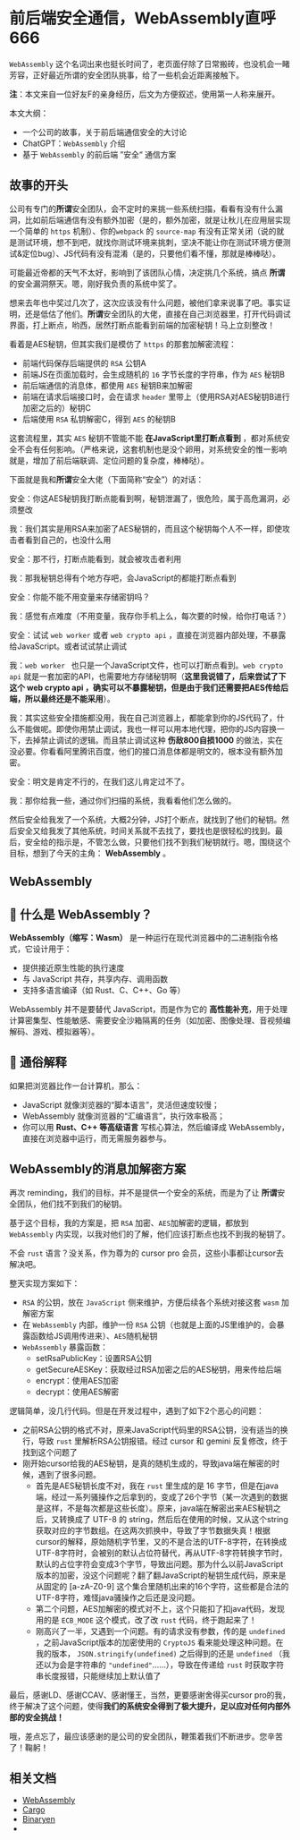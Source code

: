 # 前后端安全通信，WebAssembly直呼666



`WebAssembly`  这个名词出来也挺长时间了，老页面仔除了日常搬砖，也没机会一睹芳容，正好最近所谓的安全团队挑事，给了一些机会近距离接触下。



**注**：本文来自一位好友F的亲身经历，后文为方便叙述，使用第一人称来展开。



本文大纲：

* 一个公司的故事，关于前后端通信安全的大讨论
* ChatGPT：`WebAssembly` 介绍
* 基于 `WebAssembly` 的前后端 ”安全“ 通信方案



## 故事的开头



公司有专门的**所谓**安全团队，会不定时的来挑一些系统扫描，看看有没有什么漏洞，比如前后端通信有没有额外加密（是的，额外加密，就是让秋儿在应用层实现一个简单的 `https` 机制）、你的`webpack` 的 `source-map` 有没有正常关闭（说的就是测试环境，想不到吧，就找你测试环境来挑刺，坚决不能让你在测试环境方便测试&定位bug）、JS代码有没有混淆（是的，只要他们看不懂，那就是棒棒哒）。

可能最近帝都的天气不太好，影响到了该团队心情，决定挑几个系统，搞点 **所谓** 的安全漏洞祭天。嗯，刚好我负责的系统中奖了。

想来去年也中奖过几次了，这次应该没有什么问题，被他们拿来说事了吧。事实证明，还是低估了他们。**所谓**安全团队的大佬，直接在自己浏览器里，打开代码调试界面，打上断点，哟西，居然打断点能看到前端的加密秘钥！马上立刻整改！

看着是AES秘钥，但其实我们是模仿了 `https` 的那套加解密流程：

* 前端代码保存后端提供的 `RSA` 公钥A
* 前端JS在页面加载时，会生成随机的 `16` 字节长度的字符串，作为 `AES` 秘钥B
* 前后端通信的消息体，都使用 `AES` 秘钥B来加解密
* 前端在请求后端接口时，会在请求 `header` 里带上（使用RSA对AES秘钥B进行加密之后的）秘钥C
* 后端使用 `RSA` 私钥解密C，得到 `AES` 的秘钥B



这套流程里，其实 `AES` 秘钥不管能不能 **在JavaScript里打断点看到** ，都对系统安全不会有任何影响。（严格来说，这套机制也是没个卵用，对系统安全的惟一影响就是，增加了前后端联调、定位问题的复杂度，棒棒哒）。



下面就是我和**所谓**安全大佬（下面简称“安全”）的对话：

安全：你这AES秘钥我打断点能看到啊，秘钥泄漏了，很危险，属于高危漏洞，必须整改

我：我们其实是用RSA来加密了AES秘钥的，而且这个秘钥每个人不一样，即使攻击者看到自己的，也没什么用

安全：那不行，打断点能看到，就会被攻击者利用

我：那我秘钥总得有个地方存吧，会JavaScript的都能打断点看到

安全：你能不能不用变量来存储密钥吗？

我：感觉有点难度（不用变量，我存你手机上么，每次要的时候，给你打电话？）

安全：试试 `web worker` 或者 `web crypto api` ，直接在浏览器内部处理，不暴露给JavaScript。或者试试禁止调试

我：`web worker ` 也只是一个JavaScript文件，也可以打断点看到。`web crypto api` 就是一套加密的API，也需要地方存储秘钥啊（**这里我说错了，后来尝试了下这个 web crypto api ，确实可以不暴露秘钥，但是由于我们还需要把AES传给后端，所以最终还是不能采用**）。

我：其实这些安全措施都没用，我在自己浏览器上，都能拿到你的JS代码了，什么不能做呢。即使你用禁止调试，我也一样可以用本地代理，把你的JS内容换一下，去掉禁止调试的逻辑。而且禁止调试这种 **伤敌800自损1000** 的做法，实在没必要。你看看阿里腾讯百度，他们的接口消息体都是明文的，根本没有额外加密。

安全：明文是肯定不行的，在我们这儿肯定过不了。

我：那你给我一些，通过你们扫描的系统，我看看他们怎么做的。



然后安全给我发了一个系统，大概2分钟，JS打个断点，就找到了他们的秘钥。然后安全又给我发了其他系统，时间关系就不去找了，要找也是很轻松的找到。最后，安全给的指示是，不管怎么做，只要他们找不到我们秘钥就行。嗯，围绕这个目标，想到了今天的主角： **WebAssembly** 。



## WebAssembly



## 🚀 什么是 WebAssembly？

**WebAssembly（缩写：Wasm）** 是一种运行在现代浏览器中的二进制指令格式，它设计用于：

- 提供接近原生性能的执行速度
- 与 JavaScript 共存，共享内存、调用函数
- 支持多语言编译（如 Rust、C、C++、Go 等）

WebAssembly 并不是要替代 JavaScript，而是作为它的 **高性能补充**，用于处理计算密集型、性能敏感、需要安全沙箱隔离的任务（如加密、图像处理、音视频编解码、游戏、模拟器等）。



## 🧠 通俗解释

如果把浏览器比作一台计算机，那么：

- JavaScript 就像浏览器的“脚本语言”，灵活但速度较慢；
- WebAssembly 就像浏览器的“汇编语言”，执行效率极高；
- 你可以用 **Rust、C++ 等高级语言** 写核心算法，然后编译成 WebAssembly，直接在浏览器中运行，而无需服务器参与。



## WebAssembly的消息加解密方案

再次 reminding，我们的目标，并不是提供一个安全的系统，而是为了让 **所谓**安全团队，他们找不到我们的秘钥。

基于这个目标，我的方案是，把 `RSA` 加密、`AES`加解密的逻辑，都放到 `WebAssembly` 内实现，以我对他们的了解，他们应该打断点也找不到我的秘钥了。

不会 `rust` 语言？没关系，作为尊为的 cursor pro 会员，这些小事都让cursor去解决吧。

整天实现方案如下：

* `RSA` 的公钥，放在 `JavaScript` 侧来维护，方便后续各个系统对接这套 `wasm` 加解密方案
* 在 `WebAssembly` 内部，维护一份 `RSA` 公钥（也就是上面的JS里维护的，会暴露函数给JS调用传进来）、`AES`随机秘钥
* `WebAssembly` 暴露函数：
  * setRsaPublicKey：设置RSA公钥
  * getSecureAESKey：获取经过RSA加密之后的AES秘钥，用来传给后端
  * encrypt：使用AES加密
  * decrypt：使用AES解密

逻辑简单，没几行代码。但是在开发过程中，遇到了如下2个恶心的问题：

* 之前RSA公钥的格式不对，原来JavaScript代码里的RSA公钥，没有适当的换行，导致 `rust` 里解析RSA公钥报错。经过 cursor 和 gemini 反复修改，终于找到这个问题了
* 刚开始cursor给我的AES秘钥，是真的随机生成的，导致java端在解密的时候，遇到了很多问题。
  * 首先是AES秘钥长度不对，我在 `rust` 里生成的是 16 字节，但是在java端，经过一系列骚操作之后拿到的，变成了26个字节（某一次遇到的数据是这样，不是每次都是这些长度）。原来，java端在解密出来AES秘钥之后，又转换成了 UTF-8 的 string，然后后在使用的时候，又从这个string获取对应的字节数组。在这两次抓换中，导致了字节数据失真！根据cursor的解释，原始随机字节里，又的不是合法的UTF-8字符，在转换成UTF-8字符时，会被别的默认占位符替代，再从UTF-8字符转换字节时，默认的占位字符会变成3个字节，导致出问题。那为什么以前JavaScript版本的加密，没这个问题呢？翻了翻JavaScript的秘钥生成代码，原来是从固定的 [a-zA-Z0-9] 这个集合里随机出来的16个字符，这些都是合法的UTF-8字符，难怪java骚操作之后还是没问题。
  * 第二个问题，AES加解密的模式对不上，这个只能扣了扣java代码，发现用的是 `ECB_MODE` 这个模式，改了改 `rust` 代码，终于跑起来了！
  * 刚高兴了一半，又遇到一个问题。有的请求没有参数，传的是 `undefined` ，之前JavaScript版本的加密使用的 `CryptoJS` 看来能处理这种问题。在我的版本， `JSON.stringify(undefined)` 之后得到的还是 `undefined`  （我还以为会是字符串的 `"undefined"`……），导致在传递给 `rust` 时获取字符串长度报错，只能继续加上默认值了



最后，感谢LD、感谢CCAV、感谢懂王，当然，更要感谢舍得买cursor pro的我，终于解决了这个问题，使得**我们的系统安全得到了极大提升，足以应对任何内部外部的安全挑战！**  

哦，差点忘了，最应该感谢的是公司的安全团队，鞭策着我们不断进步。您辛苦了！鞠躬！



## 相关文档



* [WebAssembly](https://webassembly.org/)
* [Cargo](https://doc.rust-lang.org/stable/cargo/getting-started/installation.html)
* [Binaryen](https://github.com/WebAssembly/binaryen/)
* 
